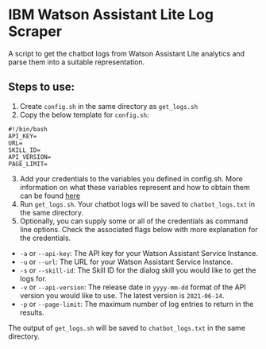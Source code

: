 # IBM Watson Assistant Lite Log Scraper
A script to get the chatbot logs from Watson Assistant Lite analytics and parse them into a suitable representation. 

## Steps to use:
1. Create `config.sh` in the same directory as `get_logs.sh`
2. Copy the below template for `config.sh`:
```
#!/bin/bash
API_KEY=
URL=
SKILL_ID=
API_VERSION=
PAGE_LIMIT=
```
3. Add your credentials to the variables you defined in config.sh. More information on what these variables represent and how to obtain them can be found [here](https://cloud.ibm.com/apidocs/assistant-v1#listlogs)
4. Run `get_logs.sh`. Your chatbot logs will be saved to `chatbot_logs.txt` in the same directory.
5. Optionally, you can supply some or all of the credentials as command line options. Check the associated flags below with more explanation for the credentials. 

* `-a` or `--api-key`: The API key for your Watson Assistant Service Instance.
* `-u` or `--url`: The URL for your Watson Assistant Service Instance.
* `-s` or `--skill-id`: The Skill ID for the dialog skill you would like to get the logs for.
* `-v` or `--api-version`: The release date in `yyyy-mm-dd` format of the API version you would like to use. The latest version is `2021-06-14`.
* `-p` or `--page-limit`: The maximum number of log entries to return in the results.

The output of `get_logs.sh` will be saved to `chatbot_logs.txt` in the same directory.
